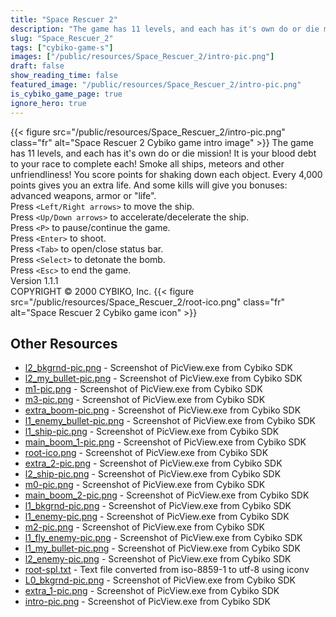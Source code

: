```yaml
---
title: "Space Rescuer 2"
description: "The game has 11 levels, and each has it's own do or die mission!  It is your blood debt to your race to complete each!  Smoke all ships, meteors and other unfriendliness!  You score points for shaking down each object. Every 4,000 points gives you an extra life. And some kills wi..."
slug: "Space_Rescuer_2"
tags: ["cybiko-game-s"]
images: ["/public/resources/Space_Rescuer_2/intro-pic.png"]
draft: false
show_reading_time: false
featured_image: "/public/resources/Space_Rescuer_2/intro-pic.png"
is_cybiko_game_page: true
ignore_hero: true
---
```

{{< figure src="/public/resources/Space_Rescuer_2/intro-pic.png" class="fr" alt="Space Rescuer 2 Cybiko game intro image" >}}
The game has 11 levels, and each has it's own do or die mission!  It is your blood debt to your race to complete each!  Smoke all ships, meteors and other unfriendliness!  You score points for shaking down each object. Every 4,000 points gives you an extra life. And some kills will give you bonuses: advanced weapons, armor or "life". \
Press `<Left/Right arrows>`  to move the ship. \
Press `<Up/Down arrows>`  to accelerate/decelerate the ship. \
Press `<P>`  to pause/continue the game. \
Press `<Enter>`  to shoot. \
Press `<Tab>`  to open/close status bar. \
Press `<Select>`  to detonate the bomb. \
Press `<Esc>`  to end the game.   \
Version 1.1.1 \
COPYRIGHT © 2000 CYBIKO, Inc. {{< figure src="/public/resources/Space_Rescuer_2/root-ico.png" class="fr" alt="Space Rescuer 2 Cybiko game icon" >}}

## Other Resources
* [l2_bkgrnd-pic.png](/public/resources/Space_Rescuer_2/l2_bkgrnd-pic.png) - Screenshot of PicView.exe from Cybiko SDK
* [l2_my_bullet-pic.png](/public/resources/Space_Rescuer_2/l2_my_bullet-pic.png) - Screenshot of PicView.exe from Cybiko SDK
* [m1-pic.png](/public/resources/Space_Rescuer_2/m1-pic.png) - Screenshot of PicView.exe from Cybiko SDK
* [m3-pic.png](/public/resources/Space_Rescuer_2/m3-pic.png) - Screenshot of PicView.exe from Cybiko SDK
* [extra_boom-pic.png](/public/resources/Space_Rescuer_2/extra_boom-pic.png) - Screenshot of PicView.exe from Cybiko SDK
* [l1_enemy_bullet-pic.png](/public/resources/Space_Rescuer_2/l1_enemy_bullet-pic.png) - Screenshot of PicView.exe from Cybiko SDK
* [l1_ship-pic.png](/public/resources/Space_Rescuer_2/l1_ship-pic.png) - Screenshot of PicView.exe from Cybiko SDK
* [main_boom_1-pic.png](/public/resources/Space_Rescuer_2/main_boom_1-pic.png) - Screenshot of PicView.exe from Cybiko SDK
* [root-ico.png](/public/resources/Space_Rescuer_2/root-ico.png) - Screenshot of PicView.exe from Cybiko SDK
* [extra_2-pic.png](/public/resources/Space_Rescuer_2/extra_2-pic.png) - Screenshot of PicView.exe from Cybiko SDK
* [l2_ship-pic.png](/public/resources/Space_Rescuer_2/l2_ship-pic.png) - Screenshot of PicView.exe from Cybiko SDK
* [m0-pic.png](/public/resources/Space_Rescuer_2/m0-pic.png) - Screenshot of PicView.exe from Cybiko SDK
* [main_boom_2-pic.png](/public/resources/Space_Rescuer_2/main_boom_2-pic.png) - Screenshot of PicView.exe from Cybiko SDK
* [l1_bkgrnd-pic.png](/public/resources/Space_Rescuer_2/l1_bkgrnd-pic.png) - Screenshot of PicView.exe from Cybiko SDK
* [l1_enemy-pic.png](/public/resources/Space_Rescuer_2/l1_enemy-pic.png) - Screenshot of PicView.exe from Cybiko SDK
* [m2-pic.png](/public/resources/Space_Rescuer_2/m2-pic.png) - Screenshot of PicView.exe from Cybiko SDK
* [l1_fly_enemy-pic.png](/public/resources/Space_Rescuer_2/l1_fly_enemy-pic.png) - Screenshot of PicView.exe from Cybiko SDK
* [l1_my_bullet-pic.png](/public/resources/Space_Rescuer_2/l1_my_bullet-pic.png) - Screenshot of PicView.exe from Cybiko SDK
* [l2_enemy-pic.png](/public/resources/Space_Rescuer_2/l2_enemy-pic.png) - Screenshot of PicView.exe from Cybiko SDK
* [root-spl.txt](/public/resources/Space_Rescuer_2/root-spl.txt) - Text file converted from iso-8859-1 to utf-8 using iconv
* [L0_bkgrnd-pic.png](/public/resources/Space_Rescuer_2/L0_bkgrnd-pic.png) - Screenshot of PicView.exe from Cybiko SDK
* [extra_1-pic.png](/public/resources/Space_Rescuer_2/extra_1-pic.png) - Screenshot of PicView.exe from Cybiko SDK
* [intro-pic.png](/public/resources/Space_Rescuer_2/intro-pic.png) - Screenshot of PicView.exe from Cybiko SDK
